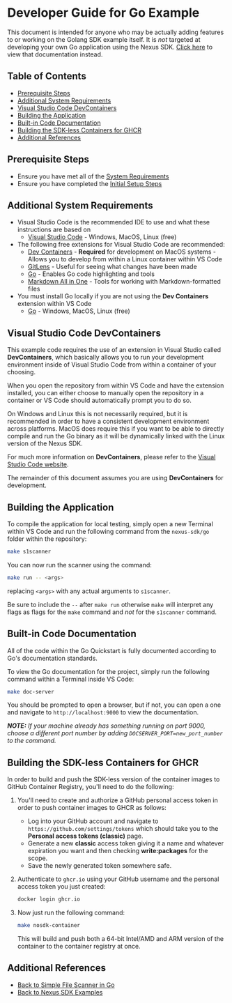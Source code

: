 # Developer Guide for Go Example <!-- omit in toc -->

This document is intended for anyone who may be actually adding features to or working on the Golang SDK example itself.  It is _not_ targeted at developing your own Go application using the Nexus SDK. [Click here](./app-developer.md) to view that documentation instead.

## Table of Contents <!-- omit in toc -->

- [Prerequisite Steps](#prerequisite-steps)
- [Additional System Requirements](#additional-system-requirements)
- [Visual Studio Code DevContainers](#visual-studio-code-devcontainers)
- [Building the Application](#building-the-application)
- [Built-in Code Documentation](#built-in-code-documentation)
- [Building the SDK-less Containers for GHCR](#building-the-sdk-less-containers-for-ghcr)
- [Additional References](#additional-references)

## Prerequisite Steps

- Ensure you have met all of the [System Requirements](../README.md#system-requirements)
- Ensure you have completed the [Initial Setup Steps](../README.md#initial-setup-steps)

## Additional System Requirements

- Visual Studio Code is the recommended IDE to use and what these instructions are based on
  - [Visual Studio Code](https://code.visualstudio.com/) - Windows, MacOS, Linux (free)
- The following free extensions for Visual Studio Code are recommended:
  - [Dev Containers](https://marketplace.visualstudio.com/items?itemName=ms-vscode-remote.remote-containers) - **Required** for development on MacOS systems - Allows you to develop from within a Linux container within VS Code
  - [GitLens](https://marketplace.visualstudio.com/items?itemName=eamodio.gitlens) - Useful for seeing what changes have been made
  - [Go](https://marketplace.visualstudio.com/items?itemName=golang.go) - Enables Go code highlighting and tools
  - [Markdown All in One](https://marketplace.visualstudio.com/items?itemName=yzhang.markdown-all-in-one) - Tools for working with Markdown-formatted files
- You must install Go locally if you are not using the **Dev Containers** extension within VS Code
  - [Go](https://go.dev/dl/) - Windows, MacOS, Linux (free)

## Visual Studio Code DevContainers

This example code requires the use of an extension in Visual Studio called **DevContainers**, which
basically allows you to run your development environment inside of Visual Studio Code from within a container of your choosing.

When you open the repository from within VS Code and have the extension installed, you can either choose to manually open the repository in a container or VS Code should automatically prompt you to do so.

On Windows and Linux this is not necessarily required, but it is recommended in order to have a consistent development environment across platforms.  MacOS does require this if you want to be able to directly compile and run the Go binary as it will be dynamically linked with the Linux version of the Nexus SDK.

For much more information on **DevContainers**, please refer to the [Visual Studio Code website](https://code.visualstudio.com/docs/devcontainers/containers).

The remainder of this document assumes you are using **DevContainers** for development.

## Building the Application

To compile the application for local testing, simply open a new Terminal within VS Code and run the following command from the `nexus-sdk/go` folder within the repository:

```sh
make s1scanner
```

You can now run the scanner using the command:

```sh
make run -- <args>
```

replacing `<args>` with any actual arguments to `s1scanner`.  

Be sure to include the `--` after `make run` otherwise `make` will interpret any flags as flags for the `make` command and _not_ for the `s1scanner` command.

## Built-in Code Documentation

All of the code within the Go Quickstart is fully documented according to Go's documentation standards. 

To view the Go documentation for the project, simply run the following command within a Terminal inside VS Code:

```sh
make doc-server
```

You should be prompted to open a browser, but if not, you can open a one and navigate to `http://localhost:9000` to view the documentation.

_**NOTE:** If your machine already has something running on port 9000, choose a different port number by adding `DOCSERVER_PORT=new_port_number` to the command._

## Building the SDK-less Containers for GHCR

In order to build and push the SDK-less version of the container images to GitHub Container Registry, you'll need to do the following:

1. You'll need to create and authorize a GitHub personal access token in order to push container images to GHCR as follows:
   - Log into your GitHub account and navigate to `https://github.com/settings/tokens` which should take you to the **Personal access tokens (classic)** page.
   - Generate a new **classic** access token giving it a name and whatever expiration you want and then checking **write:packages** for the scope.
   - Save the newly generated token somewhere safe.
   
2. Authenticate to `ghcr.io` using your GitHub username and the personal access token you just created:
   
   ```sh
   docker login ghcr.io
   ```

3. Now just run the following command:

   ```sh
   make nosdk-container
   ```

   This will build and push both a 64-bit Intel/AMD and ARM version of the container to the container registry at once.

## Additional References

- [Back to Simple File Scanner in Go](../README.md)
- [Back to Nexus SDK Examples](../../README.md)
  